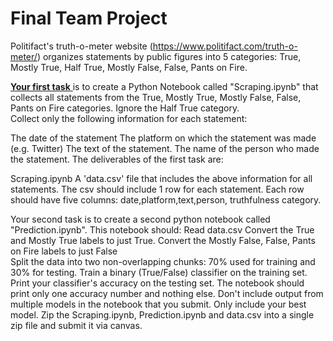 # Final Team Project

Politifact's truth-o-meter website (https://www.politifact.com/truth-o-meter/) organizes statements by public figures into 5 categories: True, Mostly True, Half True, Mostly False, False, Pants on Fire.

<ins> __Your first task__ </ins> is to create a Python Notebook called "Scraping.ipynb" that  collects all statements from the True, Mostly True, Mostly False, False, Pants on Fire categories. Ignore the Half True category. <br>
Collect only the following information for each statement:

The date of the statement
The platform on which the statement was made (e.g. Twitter)
The text of the statement.
The name of the person who made the statement.
The deliverables of the first task are:

Scraping.ipynb
A 'data.csv' file  that includes the above information for all statements. The csv should include 1 row for each statement. Each row should have five columns: date,platform,text,person, truthfulness category. 
 

Your second task is to create a second python notebook called "Prediction.ipynb". This notebook should:
Read data.csv
Convert the  True and Mostly True labels to just True.
Convert the Mostly False, False, Pants on Fire labels to just False  
Split the data into two non-overlapping chunks: 70% used for training and 30% for testing.
Train a binary (True/False) classifier on the training set.
Print your classifier's accuracy on the testing set. The notebook should print only one accuracy number and nothing else. Don't include output from multiple models in the notebook that you submit. Only include your best model.
Zip the Scraping.ipynb, Prediction.ipynb and data.csv into a single zip file and submit it via canvas.

